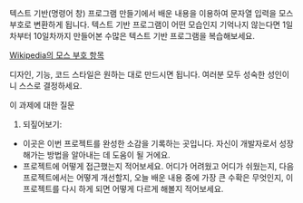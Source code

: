 텍스트 기반(명령어 창) 프로그램 만들기에서 배운 내용을 이용하여 문자열 입력을 모스 부호로 변환하게 됩니다. 텍스트 기반 프로그램이 어떤 모습인지 기억나지 않는다면 1일차부터 10일차까지 만들어본 수많은 텍스트 기반 프로그램을 복습해보세요.

[Wikipedia의 모스 부호 항목](https://en.wikipedia.org/wiki/Morse_code)

디자인, 기능, 코드 스타일은 원하는 대로 만드시면 됩니다. 여러분 모두 성숙한 성인이니 스스로 결정하세요.

이 과제에 대한 질문
1. 되짚어보기:
- 이곳은 이번 프로젝트를 완성한 소감을 기록하는 곳입니다. 자신이 개발자로서 성장해가는 방법을 알아내는 데 도움이 될 거에요.
- 프로젝트에 어떻게 접근했는지 적어보세요. 어디가 어려웠고 어디가 쉬웠는지, 다음 프로젝트에서는 어떻게 개선할지, 오늘 배운 내용 중에 가장 큰 수확은 무엇인지, 이 프로젝트를 다시 하게 되면 어떻게 다르게 해볼지 적어보세요.